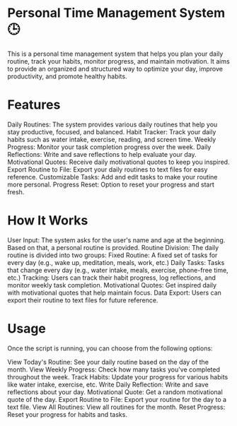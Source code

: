# Personal Time Management System 🕒
This is a personal time management system that helps you plan your daily routine, track your habits, monitor progress, and maintain motivation. It aims to provide an organized and structured way to optimize your day, improve productivity, and promote healthy habits.

# Features
Daily Routines: The system provides various daily routines that help you stay productive, focused, and balanced.
Habit Tracker: Track your daily habits such as water intake, exercise, reading, and screen time.
Weekly Progress: Monitor your task completion progress over the week.
Daily Reflections: Write and save reflections to help evaluate your day.
Motivational Quotes: Receive daily motivational quotes to keep you inspired.
Export Routine to File: Export your daily routines to text files for easy reference.
Customizable Tasks: Add and edit tasks to make your routine more personal.
Progress Reset: Option to reset your progress and start fresh.

# How It Works
User Input: The system asks for the user's name and age at the beginning. Based on that, a personal routine is provided.
Routine Division: The daily routine is divided into two groups:
Fixed Routine: A fixed set of tasks for every day (e.g., wake up, meditation, meals, work, etc.)
Daily Tasks: Tasks that change every day (e.g., water intake, meals, exercise, phone-free time, etc.)
Tracking: Users can track their habit progress, log reflections, and monitor weekly task completion.
Motivational Quotes: Get inspired daily with motivational quotes that help maintain focus.
Data Export: Users can export their routine to text files for future reference.

# Usage
Once the script is running, you can choose from the following options:

View Today's Routine: See your daily routine based on the day of the month.
View Weekly Progress: Check how many tasks you've completed throughout the week.
Track Habits: Update your progress for various habits like water intake, exercise, etc.
Write Daily Reflection: Write and save reflections about your day.
Motivational Quote: Get a random motivational quote of the day.
Export Routine to File: Export your routine for the day to a text file.
View All Routines: View all routines for the month.
Reset Progress: Reset your progress for habits and tasks.
